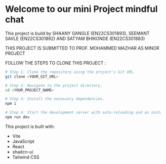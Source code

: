 # Welcome to our mini Project mindful chat 

This project is build by SHAANY GANGLE (EN22CS301893), SEEMANT SAVLE (EN22CS301892) AND SATYAM BHIKONDE (EN22CS301883)

THIS PROJECT IS SUBMITTED TO  PROF. MOHAMMED MAZHAR AS MINOR PROJECT 


FOLLOW THE STEPS TO CLONE THIS PROJECT :

```sh
# Step 1: Clone the repository using the project's Git URL.
git clone <YOUR_GIT_URL>

# Step 2: Navigate to the project directory.
cd <YOUR_PROJECT_NAME>

# Step 3: Install the necessary dependencies.
npm i

# Step 4: Start the development server with auto-reloading and an instant preview.
npm run dev
```


This project is built with:

- Vite
- JavaScript
- React
- shadcn-ui
- Tailwind CSS
